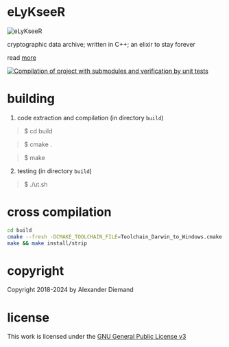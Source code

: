 # eLyKseeR

![eLyKseeR](https://www.elykseer.com/wp-content/uploads/2017/11/lxricon2.png)

cryptographic data archive; written in C++; an elixir to stay forever

read [more](https://github.com/eLyKseeR/elykseer-cpp)

[![Compilation of project with submodules and verification by unit tests](https://github.com/eLyKseeR/elykseer-cpp/actions/workflows/CI.yml/badge.svg?branch=main)](https://github.com/eLyKseeR/elykseer-cpp/actions/workflows/CI.yml)

# building

1. code extraction and compilation (in directory `build`)

> $ cd build

> $ cmake .

> $ make

2. testing (in directory `build`)

> $ ./ut.sh


# cross compilation

```sh
cd build
cmake --fresh -DCMAKE_TOOLCHAIN_FILE=Toolchain_Darwin_to_Windows.cmake --install-prefix=$(pwd)/../dist -DCMAKE_BUILD_TYPE=Release .
make && make install/strip
```

# copyright

Copyright 2018-2024 by Alexander Diemand

# license

This work is licensed under the 
[GNU General Public License v3](https://www.gnu.org/licenses/gpl.html)

